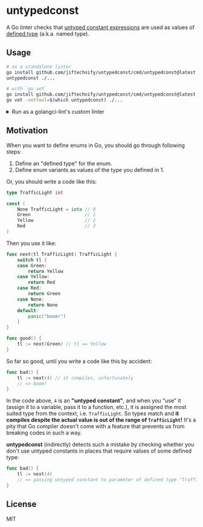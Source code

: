 # untypedconst

A Go linter checks that [untyped constant expressions](https://go.dev/blog/constants) are used as values of [defined type](https://go.dev/ref/spec#Type_definitions) (a.k.a. named type).

## Usage

```bash
# as a standalone linter
go install github.com/jiftechnify/untypedconst/cmd/untypedconst@latest
untypedconst ./...

# with `go vet`
go install github.com/jiftechnify/untypedconst/cmd/untypedconst@latest
go vet -vettool=$(which untypedconst) ./...
```

<details>
<summary>Run as a golangci-lint's custom linter</summary>

### Run as a `golangci-lint`'s custom linter 

You can also run **untypedconst** as a custom linter of [golangci-lint](https://golangci-lint.run/) with the following steps.
Please refer to [the official document](https://golangci-lint.run/docs/plugins/module-plugins/) for details.

1. Create `.custom-gcl.yml` under the root directory of your project:

    ```yaml
    version: v2.5.0
    plugins:
      - module: "github.com/jiftechnify/untypedconst"
        import: "github.com/jiftechnify/untypedconst/cmd/gciplugin"
        version: "latest" # or specify a specific version e.g. "v0.2.0"
    ```

2. Run `golangci-lint custom` to build a custom `golangci-lint` binary with **untypedconst** included as a plugin.
    - By default, the output path of the binary is `./custom-gcl`. You can change it by specifying `destination` field in `.custom-gcl.yml`. 

3. Add lines of configuration to your `.golangci.yml` to enable **untypedconst**:

    ```yaml
    # for golangci-lint v2.x
    version: "2"

    linters:
      enable:
        - untypedconst

      settings:
        custom:
          untypedconst:
            type: "module"
            description: "Detects suspicious usage of untyped constants"
    ```

    ```yaml
    # for golangci-lint v1.x
    linters:
      enable:
        - untypedconst

    linters-settings:
      custom:
        untypedconst:
          type: "module"
          description: "Detects suspicious usage of untyped constants"
    ```

4. Run the custom `golangci-lint` executable against your codebase:

    ```bash
    ./custom-gcl run ./...
    ```
</details>

## Motivation

When you want to define enums in Go, you should go through following steps:

1. Define an "defined type" for the enum.
2. Define enum variants as values of the type you defined in 1.

Or, you should write a code like this:

```go
type TrafficLight int

const (
    None TrafficLight = iota // 0
    Green                    // 1
    Yellow                   // 2
    Red                      // 3
)
```

Then you use it like:

```go
func next(tl TrafficLight) TrafficLight {
    switch tl {
    case Green:
        return Yellow
    case Yellow:
        return Red
    case Red:
        return Green
    case None:
        return None
    default:
        panic("boom!")
    }
}

func good() {
    tl := next(Green) // tl == Yellow
}
```

So far so good, until you write a code like this by accident:

```go
func bad() {
    tl := next(4) // it compiles, unfortunately 
    // => boom!
}
```

In the code above, `4` is an **"untyped constant"**, and when you "use" it (assign it to a variable, pass it to a function, etc.), it is assigned the most suited type from the context, i.e. `TrafficLight`. So types match and **it compiles despite the actual value is out of the range of `TrafficLight`!** It's a pity that Go compiler doesn't come with a feature that prevents us from breaking codes in such a way.

**untypedconst** (indirectly) detects such a mistake by checking whether you don't use untyped constants in places that require values of some defined type:

```go
func bad() {
    tl := next(4)
    // => passing untyped constant to parameter of defined type "TrafficLight"
}
```

## License

MIT
